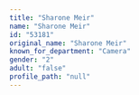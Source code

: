 ```yaml
---
title: "Sharone Meir"
name: "Sharone Meir"
id: "53181"
original_name: "Sharone Meir"
known_for_department: "Camera"
gender: "2"
adult: "false"
profile_path: "null"
---
```

